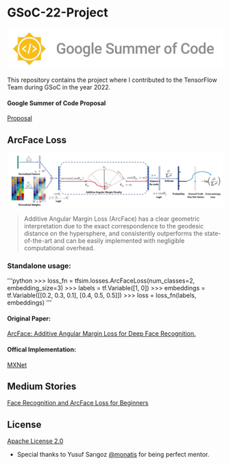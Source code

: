 # GSoC-22-Project
![](https://github.com/aylinaydincs/GSoC-22-Project/blob/main/Photos/GSOC.jpg)


This repository contains the project where I contributed to the TensorFlow Team during GSoC in the year 2022.
#### Google Summer of Code Proposal
[Proposal](https://github.com/aylinaydincs/GSoC-22-Project/blob/main/Proposal/proposal.pdf)


## ArcFace Loss
![](https://github.com/aylinaydincs/GSoC-22-Project/blob/main/Photos/architecture.jpg)

>Additive Angular Margin Loss (ArcFace) has a clear geometric interpretation due to the exact correspondence to the geodesic distance on the hypersphere, and consistently outperforms the state-of-the-art and can be easily implemented with negligible computational overhead.


### Standalone usage:
'''python
                >>> loss_fn = tfsim.losses.ArcFaceLoss(num_classes=2, embedding_size=3)
                >>> labels = tf.Variable([1, 0])
                >>> embeddings = tf.Variable([[0.2, 0.3, 0.1], [0.4, 0.5, 0.5]])
                >>> loss = loss_fn(labels, embeddings)
'''

#### Original Paper:
[ArcFace: Additive Angular Margin Loss for Deep Face Recognition.](https://arxiv.org/abs/1801.07698v3)

#### Offical Implementation: 
[MXNet](https://github.com/deepinsight/insightface)

## Medium Stories
[Face Recognition and ArcFace Loss for Beginners](https://medium.com/@aylin.aydin/face-recognition-and-arcface-loss-for-beginners-cdfddbf7e88)

## License
[Apache License 2.0](https://www.apache.org/licenses/LICENSE-2.0)

- Special thanks to Yusuf Sarıgoz [@monatis](https://github.com/monatis) for being perfect mentor.
